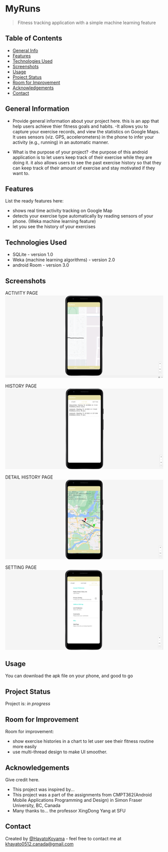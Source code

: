 # MyRuns
> Fitness tracking application with a simple machine learning feature


## Table of Contents
* [General Info](#general-information)
* [Features](#features)
* [Technologies Used](#technologies-used)
* [Screenshots](#screenshots)
* [Usage](#usage)
* [Project Status](#project-status)
* [Room for Improvement](#room-for-improvement)
* [Acknowledgements](#acknowledgements)
* [Contact](#contact)
<!-- * [License](#license) -->

<!--  what is it? for what ? and how??  -->
## General Information
- Provide general information about your project here.
this is an app that help users achieve thier fitness goals and habits.
-It allows you to capture your exercise records, and view the statistics on Google Maps. It uses sensors (viz. GPS, accelerometers) in the phone to infer your activity (e.g., running) in an automatic manner.

- What is the purpose of your project?
-the purpose of this android application is to let users keep track of their exercise while they are doing it. it also allows users to see the past exercise history so that they can keep track of their amount of exercise and stay motivated if they want to.

## Features
List the ready features here:
- shows real time activity tracking on Google Map
- detects your exercise type automatically by reading sensors of your phone. (Weka machine learning feature)
- let you see the history of your exercises


## Technologies Used
- SQLite - version 1.0
- Weka (machine learning algorithms) - version 2.0
- android Room - version 3.0





## Screenshots

ACTIVITY PAGE
![Example screenshot1](./images/MRS1.png)

HISTORY PAGE
![Example screenshot1](./images/MRS2.png)

DETAIL HISTORY PAGE
![Example screenshot1](./images/MRS3.png)

SETTING PAGE
![Example screenshot1](./images/MRS4.png)
<!-- If you have screenshots you'd like to share, include them here. -->


## Usage
You can download the apk file on your phone, and good to go


## Project Status
Project is: _in progress_


## Room for Improvement

Room for improvement:
- show exercise histories in a chart to let user see their fitness routine more easily
- use multi-thread design to make UI smoother.


## Acknowledgements
Give credit here.
- This project was inspired by...
- This project was a part of the assignments from CMPT362(Android Mobile Applications Programming and Design) in Simon Fraser University, BC, Canada 
- Many thanks to... the professor XingDong Yang at SFU


## Contact
Created by [@HayatoKoyama](https://github.com/Hayato0512) - feel free to contact me at khayato0512.canada@gmail.com


<!-- Optional -->
<!-- ## License -->
<!-- This project is open source and available under the [... License](). -->

<!-- You don't have to include all sections - just the one's relevant to your project -->
